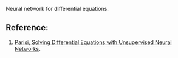 Neural network for differential equations.

## Reference:
  1. [Parisi, Solving Differential Equations with Unsupervised Neural Networks](https://www.sciencedirect.com/science/article/abs/pii/S0255270102002076).
